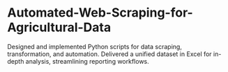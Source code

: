 # Automated-Web-Scraping-for-Agricultural-Data
Designed and implemented Python scripts for data scraping, transformation, and automation. Delivered a unified dataset in Excel for in-depth analysis, streamlining reporting workflows.
